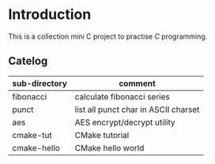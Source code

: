 # Introduction

This is a collection mini C project to practise *C* programming.

## Catelog

| sub-directory      | comment                              |
| ------------------ | -------------------------------------|
| fibonacci          | calculate fibonacci series           |
| punct              | list all punct char in ASCII charset |
| aes                | AES encrypt/decrypt utility          |
| cmake-tut          | CMake tutorial                       |
| cmake-hello        | CMake hello world                    |
